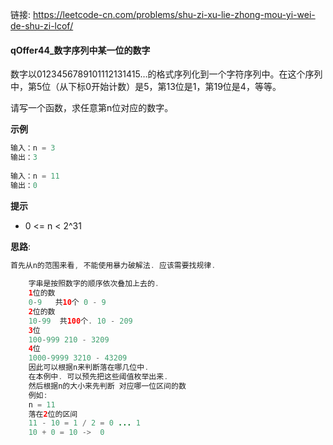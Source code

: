 链接:  https://leetcode-cn.com/problems/shu-zi-xu-lie-zhong-mou-yi-wei-de-shu-zi-lcof/

#### qOffer44_数字序列中某一位的数字

数字以0123456789101112131415…的格式序列化到一个字符序列中。在这个序列中，第5位（从下标0开始计数）是5，第13位是1，第19位是4，等等。

请写一个函数，求任意第n位对应的数字。

 

**示例**

```java
输入：n = 3
输出：3
    
输入：n = 11
输出：0
```

**提示**

- 0 <= n < 2^31

**思路**: 

```java 
首先从n的范围来看, 不能使用暴力破解法. 应该需要找规律. 
    
    字串是按照数字的顺序依次叠加上去的. 
    1位的数
    0-9   共10个 0 - 9
    2位的数 
    10-99  共100个. 10 - 209
    3位
    100-999 210 - 3209
    4位
    1000-9999 3210 - 43209 
    因此可以根据n来判断落在哪几位中. 
    在本例中. 可以预先把这些阈值枚举出来. 
    然后根据n的大小来先判断 对应哪一位区间的数
    例如: 
	n = 11
    落在2位的区间
    11 - 10 = 1 / 2 = 0 ... 1
    10 + 0 = 10 ->  0
    
    
```









